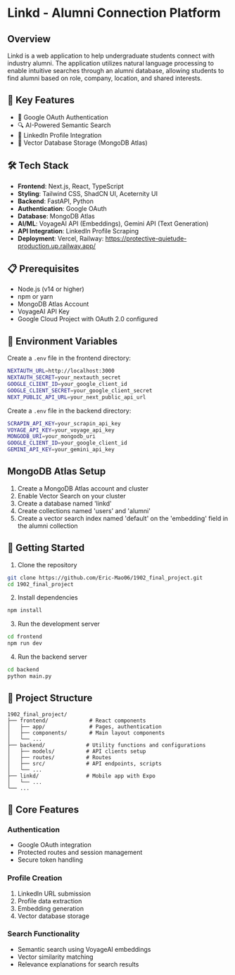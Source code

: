 # Linkd - Alumni Connection Platform

## Overview
Linkd is a web application to help undergraduate students connect with industry alumni. The application utilizes natural language processing to enable intuitive searches through an alumni database, allowing students to find alumni based on role, company, location, and shared interests. 

## 🌟 Key Features
- 🔐 Google OAuth Authentication
- 🔍 AI-Powered Semantic Search
- 👥 LinkedIn Profile Integration
- 💾 Vector Database Storage (MongoDB Atlas)

## 🛠️ Tech Stack
- **Frontend**: Next.js, React, TypeScript
- **Styling**: Tailwind CSS, ShadCN UI, Aceternity UI
- **Backend**: FastAPI, Python
- **Authentication**: Google OAuth
- **Database**: MongoDB Atlas
- **AI/ML**: VoyageAI API (Embeddings), Gemini API (Text Generation)
- **API Integration**: LinkedIn Profile Scraping
- **Deployment**: Vercel, Railway: https://protective-quietude-production.up.railway.app/

## 📋 Prerequisites
- Node.js (v14 or higher)
- npm or yarn
- MongoDB Atlas Account
- VoyageAI API Key
- Google Cloud Project with OAuth 2.0 configured

## 🔧 Environment Variables
Create a `.env` file in the frontend directory:

```bash
NEXTAUTH_URL=http://localhost:3000
NEXTAUTH_SECRET=your_nextauth_secret
GOOGLE_CLIENT_ID=your_google_client_id
GOOGLE_CLIENT_SECRET=your_google_client_secret
NEXT_PUBLIC_API_URL=your_next_public_api_url
```

Create a `.env` file in the backend directory:

```bash
SCRAPIN_API_KEY=your_scrapin_api_key
VOYAGE_API_KEY=your_voyage_api_key
MONGODB_URI=your_mongodb_uri
GOOGLE_CLIENT_ID=your_google_client_id
GEMINI_API_KEY=your_gemini_api_key
```

## MongoDB Atlas Setup
1. Create a MongoDB Atlas account and cluster
2. Enable Vector Search on your cluster
3. Create a database named 'linkd'
4. Create collections named 'users' and 'alumni'
5. Create a vector search index named 'default' on the 'embedding' field in the alumni collection

## 🚀 Getting Started

1. Clone the repository
```bash
git clone https://github.com/Eric-Mao06/1902_final_project.git
cd 1902_final_project
```

2. Install dependencies
```bash
npm install
```

3. Run the development server
```bash
cd frontend
npm run dev
```

4. Run the backend server
```bash
cd backend
python main.py
```

## 📁 Project Structure

```
1902_final_project/
├── frontend/             # React components
│   ├── app/              # Pages, authentication
│   ├── components/       # Main layout components
│   └── ...
├── backend/             # Utility functions and configurations
│   ├── models/          # API clients setup
│   ├── routes/          # Routes
│   ├── src/             # API endpoints, scripts
│   └── ...
├── linkd/               # Mobile app with Expo
│   └── ...
└── ...
```

## 🔑 Core Features

### Authentication
- Google OAuth integration
- Protected routes and session management
- Secure token handling

### Profile Creation
1. LinkedIn URL submission
2. Profile data extraction
3. Embedding generation
4. Vector database storage

### Search Functionality
- Semantic search using VoyageAI embeddings
- Vector similarity matching 
- Relevance explanations for search results


